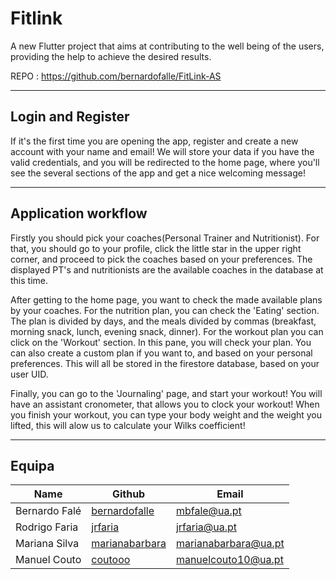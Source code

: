 # Fitlink

A new Flutter project that aims at contributing to the well being of the users, providing the help to achieve the desired results.

REPO : https://github.com/bernardofalle/FitLink-AS

---
## Login and Register

If it's the first time you are opening the app, register and create a new account with your name and email! We will store your data if you have the valid credentials, and you will be redirected to the home page, where you'll see the several sections of the app and get a nice welcoming message!

---
## Application workflow
Firstly you should pick your coaches(Personal Trainer and Nutritionist). For that, you should go to your profile, click the little star in the upper right corner, and proceed to pick the coaches based on your preferences. The displayed PT's and nutritionists are the available coaches in the database at this time.

After getting to the home page, you want to check the made available plans by your coaches. For the nutrition plan, you can check the 'Eating' section. The plan is divided by days, and the meals divided by commas (breakfast, morning snack, lunch, evening snack, dinner).
For the workout plan you can click on the 'Workout' section. In this pane, you will check your plan. You can also create a custom plan if you want to, and based on your personal preferences. This will all be stored in the firestore database, based on your user UID.

Finally, you can go to the 'Journaling' page, and start your workout! You will have an assistant cronometer, that allows you to clock your workout! When you finish your workout, you can type your body weight and the weight you lifted, this will alow us to calculate your Wilks coefficient!  


---
## Equipa
| Name | Github | Email |   
|------|--------|-------|
| Bernardo Falé | [bernardofalle](https://github.com/bernardofalle) | mbfale@ua.pt |
| Rodrigo Faria | [jrfaria](https://github.com/jrfaria) | jrfaria@ua.pt |
| Mariana Silva | [marianabarbara](https://github.com/marianabarbara) | marianabarbara@ua.pt |
| Manuel Couto | [coutooo](https://github.com/coutooo) | manuelcouto10@ua.pt |